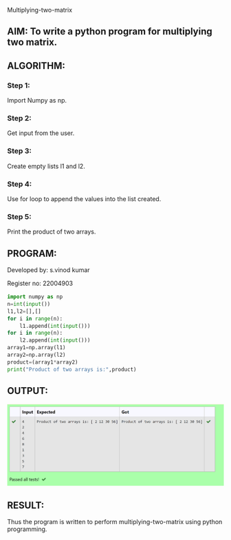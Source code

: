 Multiplying-two-matrix

## AIM: To write a python program for multiplying two matrix.

## ALGORITHM:

### Step 1: 
Import Numpy as np.
### Step 2: 
Get input from the user.
### Step 3:
Create empty lists l1 and l2.
### Step 4: 
Use for loop to append the values into the list created.
### Step 5:
Print the product of two arrays.

## PROGRAM: 
 Developed by: s.vinod kumar
 
 Register no: 22004903

```python
import numpy as np
n=int(input())
l1,l2=[],[]
for i in range(n):
    l1.append(int(input()))
for i in range(n):
    l2.append(int(input()))
array1=np.array(l1)
array2=np.array(l2)
product=(array1*array2)
print("Product of two arrays is:",product)


```

## OUTPUT:
![output](/output.png)

## RESULT:
Thus the program is written to perform multiplying-two-matrix using python programming.



